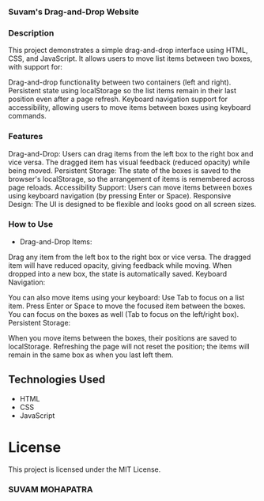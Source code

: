 ### Suvam's Drag-and-Drop Website

### Description

This project demonstrates a simple drag-and-drop interface using HTML, CSS, and JavaScript. It allows users to move list items between two boxes, with support for:

Drag-and-drop functionality between two containers (left and right).
Persistent state using localStorage so the list items remain in their last position even after a page refresh.
Keyboard navigation support for accessibility, allowing users to move items between boxes using keyboard commands.

### Features
Drag-and-Drop: Users can drag items from the left box to the right box and vice versa. The dragged item has visual feedback (reduced opacity) while being moved.
Persistent Storage: The state of the boxes is saved to the browser's localStorage, so the arrangement of items is remembered across page reloads.
Accessibility Support: Users can move items between boxes using keyboard navigation (by pressing Enter or Space).
Responsive Design: The UI is designed to be flexible and looks good on all screen sizes.


### How to Use
* Drag-and-Drop Items:

Drag any item from the left box to the right box or vice versa.
The dragged item will have reduced opacity, giving feedback while moving.
When dropped into a new box, the state is automatically saved.
Keyboard Navigation:

You can also move items using your keyboard:
Use Tab to focus on a list item.
Press Enter or Space to move the focused item between the boxes.
You can focus on the boxes as well (Tab to focus on the left/right box).
Persistent Storage:

When you move items between the boxes, their positions are saved to localStorage.
Refreshing the page will not reset the position; the items will remain in the same box as when you last left them.

## Technologies Used

- HTML
- CSS
- JavaScript

# License

This project is licensed under the MIT License.


### SUVAM MOHAPATRA